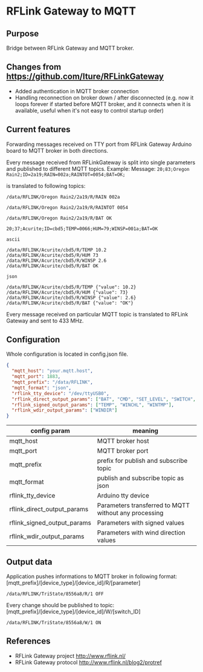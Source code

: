 # RFLink Gateway to MQTT

## Purpose
Bridge between RFLink Gateway and MQTT broker.

## Changes from https://github.com/Iture/RFLinkGateway
- Added authentication in MQTT broker connection
- Handling reconnection on broker down / after disconnected (e.g. now it loops forever if started before MQTT broker, and it connects when it is available, useful when it's not easy to control startup order)

## Current features
Forwarding messages received on TTY port from RFLink Gateway Arduino board
to MQTT broker in both directions.

Every message received from RFLinkGateway is split into single parameters
and published to different MQTT topics.
Example:
Message:
`20;83;Oregon Rain2;ID=2a19;RAIN=002a;RAINTOT=0054;BAT=OK;`

 is translated to following topics:

 `/data/RFLINK/Oregon Rain2/2a19/R/RAIN 002a`

 `/data/RFLINK/Oregon Rain2/2a19/R/RAINTOT 0054`

 `/data/RFLINK/Oregon Rain2/2a19/R/BAT OK`
  
`20;37;Acurite;ID=cbd5;TEMP=0066;HUM=79;WINSP=001a;BAT=OK`  
  
```ascii```
```
/data/RFLINK/Acurite/cbd5/R/TEMP 10.2
/data/RFLINK/Acurite/cbd5/R/HUM 73
/data/RFLINK/Acurite/cbd5/R/WINSP 2.6
/data/RFLINK/Acurite/cbd5/R/BAT OK
```
  
```json```
```
/data/RFLINK/Acurite/cbd5/R/TEMP {"value": 10.2}
/data/RFLINK/Acurite/cbd5/R/HUM {"value": 73}
/data/RFLINK/Acurite/cbd5/R/WINSP {"value": 2.6}
/data/RFLINK/Acurite/cbd5/R/BAT {"value": "OK"}
```
  
Every message received on particular MQTT topic is translated to
RFLink Gateway and sent to 433 MHz.

## Configuration

Whole configuration is located in config.json file.

```json
{
  "mqtt_host": "your.mqtt.host",
  "mqtt_port": 1883,
  "mqtt_prefix": "/data/RFLINK",
  "mqtt_format": "json",
  "rflink_tty_device": "/dev/ttyUSB0",
  "rflink_direct_output_params": ["BAT", "CMD", "SET_LEVEL", "SWITCH", "HUM", "CHIME", "PIR", "SMOKEALERT"],
  "rflink_signed_output_params": ["TEMP", "WINCHL", "WINTMP"],
  "rflink_wdir_output_params": ["WINDIR"]
}
```

config param | meaning
-------------|---------
| mqtt_host | MQTT broker host |
| mqtt_port | MQTT broker port|
| mqtt_prefix | prefix for publish and subscribe topic|
| mqtt_format | publish and subscribe topic as json |
| rflink_tty_device | Arduino tty device |
| rflink_direct_output_params | Parameters transferred to MQTT without any processing |
| rflink_signed_output_params | Parameters with signed values |
| rflink_wdir_output_params | Parameters with wind direction values |

## Output data
Application pushes informations to MQTT broker in following format:
[mqtt_prefix]/[device_type]/[device_id]/R/[parameter]

`/data/RFLINK/TriState/8556a8/R/1 OFF`

Every change should be published to topic:
[mqtt_prefix]/[device_type]/[device_id]/W/[switch_ID]

`/data/RFLINK/TriState/8556a8/W/1 ON`


## References
- RFLink Gateway project http://www.rflink.nl/
- RFLink Gateway protocol http://www.rflink.nl/blog2/protref
